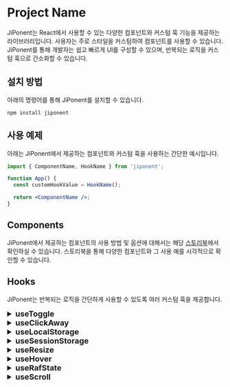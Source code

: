 # Project Name

JiPonent는 React에서 사용할 수 있는 다양한 컴포넌트와 커스텀 훅 기능을 제공하는 라이브러리입니다. 사용자는 주로 스타일을 커스텀하여 컴포넌트를 사용할 수 있습니다. JiPonent를 통해 개발자는 쉽고 빠르게 UI를 구성할 수 있으며, 반복되는 로직을 커스텀 훅으로 간소화할 수 있습니다.

## 설치 방법

아래의 명령어를 통해 JiPonent를 설치할 수 있습니다.

```
npm install jiponent
```

## 사용 예제

아래는 JiPonent에서 제공하는 컴포넌트와 커스텀 훅을 사용하는 간단한 예시입니다.

```jsx
import { ComponentName, HookName } from 'jiponent';

function App() {
  const customHookValue = HookName();

  return <ComponentName />;
}
```

## Components

JiPonent에서 제공하는 컴포넌트의 사용 방법 및 옵션에 대해서는 해당 [스토리북](https://6645a375b8bd5e22f2b27560-ixqtxyosat.chromatic.com/)에서 확인하실 수 있습니다. 스토리북을 통해 다양한 컴포넌트와 그 사용 예를 시각적으로 확인할 수 있습니다.

## Hooks

JiPonent는 반복되는 로직을 간단하게 사용할 수 있도록 여러 커스텀 훅을 제공합니다.

<details>
  <summary style="font-size:18px"><b>useToggle</b></summary>
  useToggle은 토글 상태 관리를 위한 커스텀 훅입니다.

#### 사용법

useToggle 훅은 초기 boolean 값(기본값은 false)을 인자로 받아, 그 상태를 관리하기 위한 여러 핸들러 함수들을 반환합니다.

```jsx
const { isToggle, handleToggle, handleSetTrue, handleSetFalse } = useToggle(false);
```

#### 매개변수

- defaultValue (boolean): 초기 토글 상태 값을 설정합니다. 기본값은 false입니다.

#### 반환 값

- isToggle (boolean): 현재 토글 상태를 나타냅니다.
- handleToggle (() => void): 토글 상태를 반전시키는 함수입니다.
- handleSetTrue (() => void): 토글 상태를 true로 설정하는 함수입니다.
- handleSetFalse (() => void): 토글 상태를 false로 설정하는 함수입니다.
</details>

<details>
  <summary style="font-size:18px"><b>useClickAway</b></summary>
  useClickAway는 지정된 요소 외부를 클릭했을 때 특정 로직을 실행할 수 있도록 도와주는 훅입니다. 이를 통해 드롭다운 메뉴, 모달 등을 구현할 때 유용하게 사용할 수 있습니다.

#### 사용법

useClickAway 훅은 클릭 이벤트를 감지할 요소의 참조(ref)와 외부 클릭 시 실행될 콜백 함수를 인자로 받습니다. 이 훅은 지정된 요소의 외부 클릭을 감지하고, 이에 대응하여 제공된 콜백 함수를 호출합니다.

```jsx
const ref = useClickAway < HTMLDivElement > (() => console.log('콜백 함수'));

return <div ref={ref}>내용</div>;
```

#### 매개변수

- callback: 지정된 요소의 외부를 클릭했을 때 실행할 콜백 함수입니다. 이 함수는 외부 클릭 이벤트가 발생했을 때 호출됩니다.

#### 반환 값

- ref: useClickAway 훅은 클릭 이벤트 감지를 위해 사용될 요소에 연결할 수 있는 React 참조(React.RefObject)를 반환합니다. 이 참조는 훅을 사용할 컴포넌트 내에서 요소에 할당되어야 합니다.
</details>

<details>
  <summary style="font-size:18px"><b>useLocalStorage</b></summary>
useLocalStorage는 로컬 스토리지(Local Storage) 상태 관리를 위한 커스텀 훅입니다.

#### 사용법

이 훅은 키와 기본값을 인자로 받아 로컬 스토리지에 저장된 값을 관리합니다. 또한 오류가 발생했을 때 호출될 콜백 함수를 설정할 수 있습니다.

```jsx
const { value, setItem, removeItem } = useLocalStorage({
  key: 'myKey',
  defaultValue: 'defaultValue',
  onError: (error) => console.error(error),
});
```

#### 매개변수

- key (string): 로컬 스토리지에서 값을 저장하거나 가져올 때 사용할 키입니다.
- defaultValue (T): 로컬 스토리지에 값이 없을 때 사용할 기본값입니다.
- onError ((error: Error) => void): 오류가 발생했을 때 호출될 콜백 함수입니다.

#### 반환 값

- value (T): 현재 로컬 스토리지의 값을 나타냅니다.
- setItem ((newValue: T) => void): 로컬 스토리지의 값을 설정하는 함수입니다.
- removeItem (() => void): 로컬 스토리지의 값을 제거하고 기본값으로 초기화하는 함수입니다.
</details>

<details>
  <summary style="font-size:18px"><b>useSessionStorage</b></summary>
useSessionStorage는 세션 스토리지(Session Storage) 상태 관리를 위한 커스텀 훅입니다.

#### 사용법

이 훅은 키와 기본값을 인자로 받아 세션 스토리지에 저장된 값을 관리합니다. 또한 오류가 발생했을 때 호출될 콜백 함수를 설정할 수 있습니다.

```jsx
const { value, setItem, removeItem } = useSessionStorage({
  key: 'myKey',
  defaultValue: 'defaultValue',
  onError: (error) => console.error(error),
});
```

#### 매개변수

- key (string): 세션 스토리지에서 값을 저장하거나 가져올 때 사용할 키입니다.
- defaultValue (T): 세션 스토리지에 값이 없을 때 사용할 기본값입니다.
- onError ((error: Error) => void): 오류가 발생했을 때 호출될 콜백 함수입니다.

#### 반환 값

- value (T): 현재 세션 스토리지의 값을 나타냅니다.
- setItem ((newValue: T) => void): 세션 스토리지의 값을 설정하는 함수입니다.
- removeItem (() => void): 세션 스토리지의 값을 제거하고 기본값으로 초기화하는 함수입니다.
</details>

<details>
  <summary style="font-size:18px"><b>useResize</b></summary>
useResize는 React 컴포넌트의 크기 변경을 감지하고 해당 변경 사항을 전달하는 커스텀 훅입니다.

#### 사용법

이 훅은 onResize 콜백 함수를 인자로 받습니다. 이 함수는 컴포넌트의 크기가 변경될 때마다 호출됩니다.

```jsx
const ref = useResize((contentRect) => console.log('Component size changed:', contentRect));
```

이 훅은 ref 객체를 반환합니다. 이 객체를 사용하여 컴포넌트의 DOM 요소를 참조할 수 있습니다.

```jsx
return <div ref={ref}>My resizable component</div>;
```

#### 매개변수

- (function): 컴포넌트의 크기가 변경될 때마다 호출되는 콜백 함수입니다. 이 함수는 DOMRectReadOnly 객체를 인자로 받습니다.

#### 반환 값

- ref (ref): 컴포넌트의 DOM 요소를 참조하는 ref 객체입니다.

</details>

<details>
  <summary style="font-size:18px"><b>useHover</b></summary>
useHover는 React 컴포넌트에서 마우스 호버 상태를 관리하는 커스텀 훅입니다. 이 훅은 컴포넌트의 DOM 요소에 마우스 이벤트 리스너를 등록하고, 마우스가 해당 요소 위에 올라가거나 벗어날 때 상태를 업데이트합니다.

#### 사용법

```jsx
import useHover from './useHover';

const MyComponent = () => {
  const { ref, isHover } = useHover<HTMLDivElement>();

  return (
    <div ref={ref}>
      {isHover ? 'Hovered' : 'Not Hovered'}
    </div>
  );
};
```

이 코드에서 useHover 훅은 ref 객체와 isHover 상태 변수를 반환합니다. ref 객체를 사용하여 마우스 이벤트를 추적할 DOM 요소를 참조할 수 있습니다. isHover 변수는 마우스가 해당 요소 위에 있는지 여부를 나타냅니다.

#### 매개변수

- 제네릭 타입 T를 사용하여 DOM 요소의 타입을 지정할 수 있습니다. 이 타입은 ref 객체의 타입을 결정합니다.

#### 반환 값

- ref: 마우스 이벤트를 추적할 DOM 요소를 참조하는 ref 객체입니다.
- isHover: 마우스가 DOM 요소 위에 있는지 여부를 나타내는 boolean 값입니다
</details>

<details>
  <summary style="font-size:18px"><b>useRafState</b></summary>
useRafState는 React 컴포넌트에서 상태를 관리하는 커스텀 훅입니다. 이 훅은 requestAnimationFrame을 사용하여 상태 업데이트를 최적화하여, 부드러운 애니메이션 효과를 제공할 수 있습니다.

#### 사용법

```jsx
import useRafState from './useRafState';

const MyComponent = () => {
  const { state, setRafState } = useRafState < number > 0;

  const handleClick = () => {
    setRafState(state + 1);
  };

  return <div onClick={handleClick}>Current count: {state}</div>;
};
```

이 코드에서 useHover 훅은 ref 객체와 isHover 상태 변수를 반환합니다. ref 객체를 사용하여 마우스 이벤트를 추적할 DOM 요소를 참조할 수 있습니다. isHover 변수는 마우스가 해당 요소 위에 있는지 여부를 나타냅니다.

#### 매개변수

- 제네릭 타입 T를 사용하여 상태의 타입을 지정할 수 있습니다.
- defaultValue: 초기 상태 값입니다.

#### 반환 값

- state: 현재 상태 값입니다.
- setRafState: 상태를 업데이트하는 함수입니다. 이 함수는 requestAnimationFrame을 사용하여 상태 업데이트를 최적화합니다.
</details>

<details>
  <summary style="font-size:18px"><b>useScroll</b></summary>
useScroll은 React 컴포넌트에서 스크롤 위치를 관리하는 커스텀 훅입니다. 이 훅은 requestAnimationFrame을 사용하여 스크롤 이벤트 처리를 최적화하여, 부드러운 스크롤 동작을 제공할 수 있습니다.

#### 사용법

```jsx
import useScroll from './useScroll';

const MyComponent = () => {
  const { ref, state } = useScroll<HTMLDivElement>();

  return (
    <div ref={ref}>
      Current scroll position: x={state.x}, y={state.y}
    </div>
  );
};
```

이 코드에서 useScroll 훅은 ref 객체와 스크롤 위치 상태 객체를 반환합니다. ref 객체를 사용하여 스크롤 이벤트를 추적할 DOM 요소를 참조할 수 있습니다. state 객체는 현재 스크롤 위치의 x, y 좌표를 나타냅니다.

#### 매개변수

- 제네릭 타입 T를 사용하여 참조할 DOM 요소의 타입을 지정할 수 있습니다.

#### 반환 값

- ref: 스크롤 이벤트를 추적할 DOM 요소를 참조하는 ref 객체입니다.
- state: 현재 스크롤 위치의 x, y 좌표를 나타내는 객체입니다.
</details>
